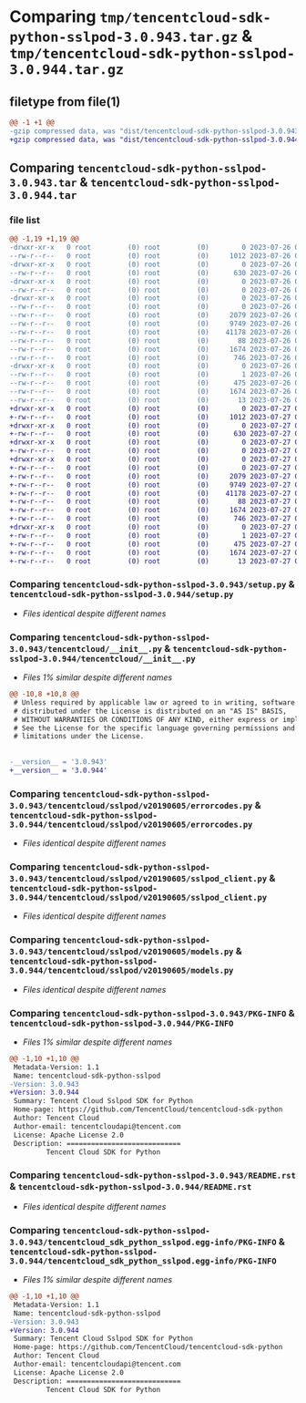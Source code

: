 # Comparing `tmp/tencentcloud-sdk-python-sslpod-3.0.943.tar.gz` & `tmp/tencentcloud-sdk-python-sslpod-3.0.944.tar.gz`

## filetype from file(1)

```diff
@@ -1 +1 @@
-gzip compressed data, was "dist/tencentcloud-sdk-python-sslpod-3.0.943.tar", last modified: Wed Jul 26 00:43:52 2023, max compression
+gzip compressed data, was "dist/tencentcloud-sdk-python-sslpod-3.0.944.tar", last modified: Thu Jul 27 02:22:43 2023, max compression
```

## Comparing `tencentcloud-sdk-python-sslpod-3.0.943.tar` & `tencentcloud-sdk-python-sslpod-3.0.944.tar`

### file list

```diff
@@ -1,19 +1,19 @@
-drwxr-xr-x   0 root         (0) root         (0)        0 2023-07-26 00:43:52.000000 tencentcloud-sdk-python-sslpod-3.0.943/
--rw-r--r--   0 root         (0) root         (0)     1012 2023-07-26 00:43:52.000000 tencentcloud-sdk-python-sslpod-3.0.943/setup.py
-drwxr-xr-x   0 root         (0) root         (0)        0 2023-07-26 00:43:52.000000 tencentcloud-sdk-python-sslpod-3.0.943/tencentcloud/
--rw-r--r--   0 root         (0) root         (0)      630 2023-07-26 00:43:52.000000 tencentcloud-sdk-python-sslpod-3.0.943/tencentcloud/__init__.py
-drwxr-xr-x   0 root         (0) root         (0)        0 2023-07-26 00:43:52.000000 tencentcloud-sdk-python-sslpod-3.0.943/tencentcloud/sslpod/
--rw-r--r--   0 root         (0) root         (0)        0 2023-07-26 00:43:52.000000 tencentcloud-sdk-python-sslpod-3.0.943/tencentcloud/sslpod/__init__.py
-drwxr-xr-x   0 root         (0) root         (0)        0 2023-07-26 00:43:52.000000 tencentcloud-sdk-python-sslpod-3.0.943/tencentcloud/sslpod/v20190605/
--rw-r--r--   0 root         (0) root         (0)        0 2023-07-26 00:43:52.000000 tencentcloud-sdk-python-sslpod-3.0.943/tencentcloud/sslpod/v20190605/__init__.py
--rw-r--r--   0 root         (0) root         (0)     2079 2023-07-26 00:43:52.000000 tencentcloud-sdk-python-sslpod-3.0.943/tencentcloud/sslpod/v20190605/errorcodes.py
--rw-r--r--   0 root         (0) root         (0)     9749 2023-07-26 00:43:52.000000 tencentcloud-sdk-python-sslpod-3.0.943/tencentcloud/sslpod/v20190605/sslpod_client.py
--rw-r--r--   0 root         (0) root         (0)    41178 2023-07-26 00:43:52.000000 tencentcloud-sdk-python-sslpod-3.0.943/tencentcloud/sslpod/v20190605/models.py
--rw-r--r--   0 root         (0) root         (0)       88 2023-07-26 00:43:52.000000 tencentcloud-sdk-python-sslpod-3.0.943/setup.cfg
--rw-r--r--   0 root         (0) root         (0)     1674 2023-07-26 00:43:52.000000 tencentcloud-sdk-python-sslpod-3.0.943/PKG-INFO
--rw-r--r--   0 root         (0) root         (0)      746 2023-07-26 00:43:52.000000 tencentcloud-sdk-python-sslpod-3.0.943/README.rst
-drwxr-xr-x   0 root         (0) root         (0)        0 2023-07-26 00:43:52.000000 tencentcloud-sdk-python-sslpod-3.0.943/tencentcloud_sdk_python_sslpod.egg-info/
--rw-r--r--   0 root         (0) root         (0)        1 2023-07-26 00:43:52.000000 tencentcloud-sdk-python-sslpod-3.0.943/tencentcloud_sdk_python_sslpod.egg-info/dependency_links.txt
--rw-r--r--   0 root         (0) root         (0)      475 2023-07-26 00:43:52.000000 tencentcloud-sdk-python-sslpod-3.0.943/tencentcloud_sdk_python_sslpod.egg-info/SOURCES.txt
--rw-r--r--   0 root         (0) root         (0)     1674 2023-07-26 00:43:52.000000 tencentcloud-sdk-python-sslpod-3.0.943/tencentcloud_sdk_python_sslpod.egg-info/PKG-INFO
--rw-r--r--   0 root         (0) root         (0)       13 2023-07-26 00:43:52.000000 tencentcloud-sdk-python-sslpod-3.0.943/tencentcloud_sdk_python_sslpod.egg-info/top_level.txt
+drwxr-xr-x   0 root         (0) root         (0)        0 2023-07-27 02:22:43.000000 tencentcloud-sdk-python-sslpod-3.0.944/
+-rw-r--r--   0 root         (0) root         (0)     1012 2023-07-27 02:22:43.000000 tencentcloud-sdk-python-sslpod-3.0.944/setup.py
+drwxr-xr-x   0 root         (0) root         (0)        0 2023-07-27 02:22:43.000000 tencentcloud-sdk-python-sslpod-3.0.944/tencentcloud/
+-rw-r--r--   0 root         (0) root         (0)      630 2023-07-27 02:22:43.000000 tencentcloud-sdk-python-sslpod-3.0.944/tencentcloud/__init__.py
+drwxr-xr-x   0 root         (0) root         (0)        0 2023-07-27 02:22:43.000000 tencentcloud-sdk-python-sslpod-3.0.944/tencentcloud/sslpod/
+-rw-r--r--   0 root         (0) root         (0)        0 2023-07-27 02:22:43.000000 tencentcloud-sdk-python-sslpod-3.0.944/tencentcloud/sslpod/__init__.py
+drwxr-xr-x   0 root         (0) root         (0)        0 2023-07-27 02:22:43.000000 tencentcloud-sdk-python-sslpod-3.0.944/tencentcloud/sslpod/v20190605/
+-rw-r--r--   0 root         (0) root         (0)        0 2023-07-27 02:22:43.000000 tencentcloud-sdk-python-sslpod-3.0.944/tencentcloud/sslpod/v20190605/__init__.py
+-rw-r--r--   0 root         (0) root         (0)     2079 2023-07-27 02:22:43.000000 tencentcloud-sdk-python-sslpod-3.0.944/tencentcloud/sslpod/v20190605/errorcodes.py
+-rw-r--r--   0 root         (0) root         (0)     9749 2023-07-27 02:22:43.000000 tencentcloud-sdk-python-sslpod-3.0.944/tencentcloud/sslpod/v20190605/sslpod_client.py
+-rw-r--r--   0 root         (0) root         (0)    41178 2023-07-27 02:22:43.000000 tencentcloud-sdk-python-sslpod-3.0.944/tencentcloud/sslpod/v20190605/models.py
+-rw-r--r--   0 root         (0) root         (0)       88 2023-07-27 02:22:43.000000 tencentcloud-sdk-python-sslpod-3.0.944/setup.cfg
+-rw-r--r--   0 root         (0) root         (0)     1674 2023-07-27 02:22:43.000000 tencentcloud-sdk-python-sslpod-3.0.944/PKG-INFO
+-rw-r--r--   0 root         (0) root         (0)      746 2023-07-27 02:22:43.000000 tencentcloud-sdk-python-sslpod-3.0.944/README.rst
+drwxr-xr-x   0 root         (0) root         (0)        0 2023-07-27 02:22:43.000000 tencentcloud-sdk-python-sslpod-3.0.944/tencentcloud_sdk_python_sslpod.egg-info/
+-rw-r--r--   0 root         (0) root         (0)        1 2023-07-27 02:22:43.000000 tencentcloud-sdk-python-sslpod-3.0.944/tencentcloud_sdk_python_sslpod.egg-info/dependency_links.txt
+-rw-r--r--   0 root         (0) root         (0)      475 2023-07-27 02:22:43.000000 tencentcloud-sdk-python-sslpod-3.0.944/tencentcloud_sdk_python_sslpod.egg-info/SOURCES.txt
+-rw-r--r--   0 root         (0) root         (0)     1674 2023-07-27 02:22:43.000000 tencentcloud-sdk-python-sslpod-3.0.944/tencentcloud_sdk_python_sslpod.egg-info/PKG-INFO
+-rw-r--r--   0 root         (0) root         (0)       13 2023-07-27 02:22:43.000000 tencentcloud-sdk-python-sslpod-3.0.944/tencentcloud_sdk_python_sslpod.egg-info/top_level.txt
```

### Comparing `tencentcloud-sdk-python-sslpod-3.0.943/setup.py` & `tencentcloud-sdk-python-sslpod-3.0.944/setup.py`

 * *Files identical despite different names*

### Comparing `tencentcloud-sdk-python-sslpod-3.0.943/tencentcloud/__init__.py` & `tencentcloud-sdk-python-sslpod-3.0.944/tencentcloud/__init__.py`

 * *Files 1% similar despite different names*

```diff
@@ -10,8 +10,8 @@
 # Unless required by applicable law or agreed to in writing, software
 # distributed under the License is distributed on an "AS IS" BASIS,
 # WITHOUT WARRANTIES OR CONDITIONS OF ANY KIND, either express or implied.
 # See the License for the specific language governing permissions and
 # limitations under the License.
 
 
-__version__ = '3.0.943'
+__version__ = '3.0.944'
```

### Comparing `tencentcloud-sdk-python-sslpod-3.0.943/tencentcloud/sslpod/v20190605/errorcodes.py` & `tencentcloud-sdk-python-sslpod-3.0.944/tencentcloud/sslpod/v20190605/errorcodes.py`

 * *Files identical despite different names*

### Comparing `tencentcloud-sdk-python-sslpod-3.0.943/tencentcloud/sslpod/v20190605/sslpod_client.py` & `tencentcloud-sdk-python-sslpod-3.0.944/tencentcloud/sslpod/v20190605/sslpod_client.py`

 * *Files identical despite different names*

### Comparing `tencentcloud-sdk-python-sslpod-3.0.943/tencentcloud/sslpod/v20190605/models.py` & `tencentcloud-sdk-python-sslpod-3.0.944/tencentcloud/sslpod/v20190605/models.py`

 * *Files identical despite different names*

### Comparing `tencentcloud-sdk-python-sslpod-3.0.943/PKG-INFO` & `tencentcloud-sdk-python-sslpod-3.0.944/PKG-INFO`

 * *Files 1% similar despite different names*

```diff
@@ -1,10 +1,10 @@
 Metadata-Version: 1.1
 Name: tencentcloud-sdk-python-sslpod
-Version: 3.0.943
+Version: 3.0.944
 Summary: Tencent Cloud Sslpod SDK for Python
 Home-page: https://github.com/TencentCloud/tencentcloud-sdk-python
 Author: Tencent Cloud
 Author-email: tencentcloudapi@tencent.com
 License: Apache License 2.0
 Description: ============================
         Tencent Cloud SDK for Python
```

### Comparing `tencentcloud-sdk-python-sslpod-3.0.943/README.rst` & `tencentcloud-sdk-python-sslpod-3.0.944/README.rst`

 * *Files identical despite different names*

### Comparing `tencentcloud-sdk-python-sslpod-3.0.943/tencentcloud_sdk_python_sslpod.egg-info/PKG-INFO` & `tencentcloud-sdk-python-sslpod-3.0.944/tencentcloud_sdk_python_sslpod.egg-info/PKG-INFO`

 * *Files 1% similar despite different names*

```diff
@@ -1,10 +1,10 @@
 Metadata-Version: 1.1
 Name: tencentcloud-sdk-python-sslpod
-Version: 3.0.943
+Version: 3.0.944
 Summary: Tencent Cloud Sslpod SDK for Python
 Home-page: https://github.com/TencentCloud/tencentcloud-sdk-python
 Author: Tencent Cloud
 Author-email: tencentcloudapi@tencent.com
 License: Apache License 2.0
 Description: ============================
         Tencent Cloud SDK for Python
```

